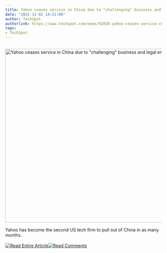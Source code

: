 ```yaml
---
title: Yahoo ceases service in China due to "challenging" business and legal environment
date: "2021-11-02 14:51:00"
author: TechSpot
authorlink: https://www.techspot.com/news/92038-yahoo-ceases-service-china-due-challenging-business-legal.html
tags:
- TechSpot
---
```

<a href="https://www.techspot.com/news/92038-yahoo-ceases-service-china-due-challenging-business-legal.html" target="_blank"><img src="https://static.techspot.com/images2/news/ts3_thumbs/2021/11/2021-11-02-ts3_thumbs-9dd.jpg" width="800" height="560" style="padding: 15px 0" title="Yahoo ceases service in China due to &quot;challenging&quot; business and legal environment" /></a><br />Yahoo has become the second US tech firm to pull out of China in as many months.<br /><br /><a href="https://www.techspot.com/news/92038-yahoo-ceases-service-china-due-challenging-business-legal.html"><img src="https://static.techspot.com/images/rss/rss_buttons_01.png" border="0" alt="Read Entire Article" /></a><a href="https://www.techspot.com/news/92038-yahoo-ceases-service-china-due-challenging-business-legal.html#comments"><img src="https://static.techspot.com/images/rss/rss_buttons_02.png" border="0" alt="Read Comments" /></a><br /><br />